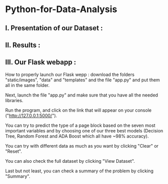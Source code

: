 # Python-for-Data-Analysis

## I. Presentation of our Dataset :

## II. Results :

## III. Our Flask webapp :

How to properly launch our Flask wepp : download the folders "static/images", "data" and "templates" and the file "app.py" and put them all in the same folder.

Next, launch the file "app.py" and make sure that you have all the needed libraries.

Run the program, and click on the link that will appear on your console ("http://127.0.0.1:5000/").

You can try to predict the type of a page block based on the seven most important variables and by choosing one of our three best models (Decision Tree, Random Forest and ADA Boost which all have ~98% accuracy).

You can try with different data as much as you want by clicking "Clear" or "Reset".

You can also check the full dataset by clicking "View Dataset".

Last but not least, you can check a summary of the problem by clicking "Summary".
